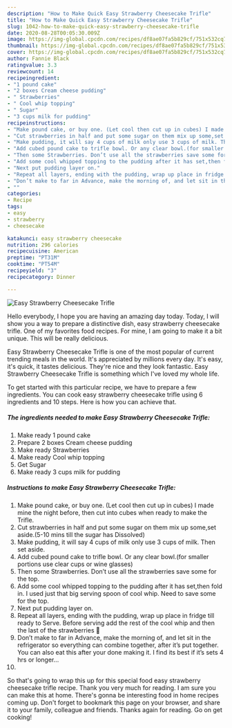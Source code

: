 ```yaml
---
description: "How to Make Quick Easy Strawberry Cheesecake Trifle"
title: "How to Make Quick Easy Strawberry Cheesecake Trifle"
slug: 1042-how-to-make-quick-easy-strawberry-cheesecake-trifle
date: 2020-08-28T00:05:30.009Z
image: https://img-global.cpcdn.com/recipes/df8ae07fa5b829cf/751x532cq70/easy-strawberry-cheesecake-trifle-recipe-main-photo.jpg
thumbnail: https://img-global.cpcdn.com/recipes/df8ae07fa5b829cf/751x532cq70/easy-strawberry-cheesecake-trifle-recipe-main-photo.jpg
cover: https://img-global.cpcdn.com/recipes/df8ae07fa5b829cf/751x532cq70/easy-strawberry-cheesecake-trifle-recipe-main-photo.jpg
author: Fannie Black
ratingvalue: 3.3
reviewcount: 14
recipeingredient:
- "1 pound cake"
- "2 boxes Cream cheese pudding"
- " Strawberries"
- " Cool whip topping"
- " Sugar"
- "3 cups milk for pudding"
recipeinstructions:
- "Make pound cake, or buy one. (Let cool then cut up in cubes) I made mine the night before, then cut into cubes when ready to make the Trifle."
- "Cut strawberries in half and put some sugar on them mix up some,set aside.(5-10 mins till the sugar has Dissolved)"
- "Make pudding, it will say 4 cups of milk only use 3 cups of milk. Then set aside."
- "Add cubed pound cake to trifle bowl. Or any clear bowl.(for smaller portions use clear cups or wine glasses)"
- "Then some Strawberries. Don’t use all the strawberries save some for the top."
- "Add some cool whipped topping to the pudding after it has set,then fold in. I used just that big serving spoon of cool whip. Need to save some for the top."
- "Next put pudding layer on."
- "Repeat all layers, ending with the pudding, wrap up place in fridge till ready to Serve. Before serving add the rest of the cool whip and then the last of the strawberries 🍓"
- "Don’t make to far in Advance, make the morning of, and let sit in the refrigerator so everything can combine together, after it’s put together. You can also eat this after your done making it. I find its best if it’s sets 4 hrs or longer..."
- ""
categories:
- Recipe
tags:
- easy
- strawberry
- cheesecake

katakunci: easy strawberry cheesecake 
nutrition: 296 calories
recipecuisine: American
preptime: "PT31M"
cooktime: "PT54M"
recipeyield: "3"
recipecategory: Dinner

---
```



![Easy Strawberry Cheesecake Trifle](https://img-global.cpcdn.com/recipes/df8ae07fa5b829cf/751x532cq70/easy-strawberry-cheesecake-trifle-recipe-main-photo.jpg)

Hello everybody, I hope you are having an amazing day today. Today, I will show you a way to prepare a distinctive dish, easy strawberry cheesecake trifle. One of my favorites food recipes. For mine, I am going to make it a bit unique. This will be really delicious.

Easy Strawberry Cheesecake Trifle is one of the most popular of current trending meals in the world. It's appreciated by millions every day. It's easy, it's quick, it tastes delicious. They're nice and they look fantastic. Easy Strawberry Cheesecake Trifle is something which I've loved my whole life.




To get started with this particular recipe, we have to prepare a few ingredients. You can cook easy strawberry cheesecake trifle using 6 ingredients and 10 steps. Here is how you can achieve that.

<!--inarticleads1-->

##### The ingredients needed to make Easy Strawberry Cheesecake Trifle:

1. Make ready 1 pound cake
1. Prepare 2 boxes Cream cheese pudding
1. Make ready  Strawberries
1. Make ready  Cool whip topping
1. Get  Sugar
1. Make ready 3 cups milk for pudding




<!--inarticleads2-->

##### Instructions to make Easy Strawberry Cheesecake Trifle:

1. Make pound cake, or buy one. (Let cool then cut up in cubes) I made mine the night before, then cut into cubes when ready to make the Trifle.
1. Cut strawberries in half and put some sugar on them mix up some,set aside.(5-10 mins till the sugar has Dissolved)
1. Make pudding, it will say 4 cups of milk only use 3 cups of milk. Then set aside.
1. Add cubed pound cake to trifle bowl. Or any clear bowl.(for smaller portions use clear cups or wine glasses)
1. Then some Strawberries. Don’t use all the strawberries save some for the top.
1. Add some cool whipped topping to the pudding after it has set,then fold in. I used just that big serving spoon of cool whip. Need to save some for the top.
1. Next put pudding layer on.
1. Repeat all layers, ending with the pudding, wrap up place in fridge till ready to Serve. Before serving add the rest of the cool whip and then the last of the strawberries 🍓
1. Don’t make to far in Advance, make the morning of, and let sit in the refrigerator so everything can combine together, after it’s put together. You can also eat this after your done making it. I find its best if it’s sets 4 hrs or longer...
1. 




So that's going to wrap this up for this special food easy strawberry cheesecake trifle recipe. Thank you very much for reading. I am sure you can make this at home. There's gonna be interesting food in home recipes coming up. Don't forget to bookmark this page on your browser, and share it to your family, colleague and friends. Thanks again for reading. Go on get cooking!
